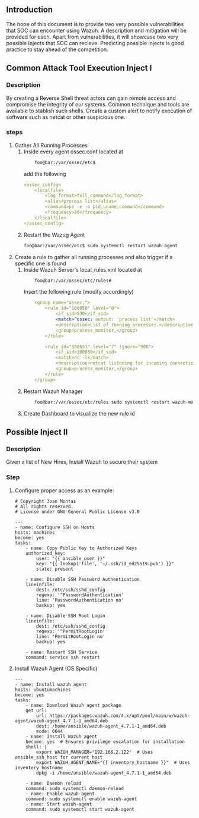 ## Introduction
The hope of this document is to provide two very possible vulnerabilities that SOC can encounter using Wazuh.
A description and mitigation will be provided for each.
Apart from vulnerabilities, it will showcase two very possible Injects that SOC can recieve.
Predicting possible injects is good practice to stay ahead of the competition.

## Common Attack Tool Execution Inject I

### Description
By creating a Reverse Shell threat actors can gain remote access and compromise the integrity of our systems.
Common technique and tools are available to stablish such shells.
Create a custom alert to notify execution of software such as netcat or other suspicious one.

### steps
1. Gather All Running Processes
    1. Inside every agent ossec.conf located at
        ```bash
            foo@bar:/var/ossec/etc$
        ```
        add the following
        ```yml
        <ossec_config>
            <localfile>
                <log_format>full_command</log_format>
                <alias>process list</alias>
                <command>ps -e -o pid,uname,command</command>
                <frequency>30</frequency>
            </localfile>
        </ossec_config>
        ```
    2. Restart the Wazug Agent
        ``` bash
        foo@bar:/var/ossec/etc$ sudo systemctl restart wazuh-agent
        ```
2. Create a rule to gather all running processes and also trigger if a specific one is found
    1. Inside Wazuh Server's local_rules.xml located at
        ```bash
            foo@bar:/var/ossec/etc/rules#
        ```
        Insert the following rule (modify accordingly)
        ```yml
            <group name="ossec,">
                <rule id="100050" level="0">
                    <if_sid>530</if_sid>
                    <match>^ossec: output: 'process list'</match>
                    <description>List of running processes.</description>
                    <group>process_monitor,</group>
                </rule>

                <rule id="100051" level="7" ignore="900">
                    <if_sid>100050</if_sid>
                    <match>nc -l</match>
                    <description>netcat listening for incoming connections.</description>
                    <group>process_monitor,</group>
                </rule>
            </group>
        ```
    2. Restart Wazuh Manager
        ```bash
            foo@bar:/var/ossec/etc/rules sudo systemctl restart wazuh-manager
        ```
    3. Create Dashboard to visualize the new rule id


## Possible Inject II

### Description
Given a list of New Hires, Install Wazuh to secure their system

### Step
1. Configure proper access as an example:
    ```ansible
    # Copyright Joan Montas
    # All rights reserved.
    # License under GNU General Public License v3.0

    ---
    - name: Configure SSH on Hosts
    hosts: machines
    become: yes
    tasks:
        - name: Copy Public Key to Authorized Keys
        authorized_key:
            user: "{{ ansible_user }}"
            key: "{{ lookup('file', '~/.ssh/id_ed25519.pub') }}"
            state: present

        - name: Disable SSH Password Authentication
        lineinfile:
            dest: /etc/ssh/sshd_config
            regexp: '^PasswordAuthentication'
            line: 'PasswordAuthentication no'
            backup: yes

        - name: Disable SSH Root Login
        lineinfile:
            dest: /etc/ssh/sshd_config
            regexp: '^PermitRootLogin'
            line: 'PermitRootLogin no'
            backup: yes
        
        - name: Restart SSH Service
        command: service ssh restart

    ```
2. Install Wazuh Agent (OS Specific)
    ```ansible
    ---
    - name: Install wazuh agent
    hosts: ubuntumachines
    become: yes
    tasks:
        - name: Download Wazuh agent package
        get_url:
            url: https://packages.wazuh.com/4.x/apt/pool/main/w/wazuh-agent/wazuh-agent_4.7.1-1_amd64.deb
            dest: /home/ansible/wazuh-agent_4.7.1-1_amd64.deb
            mode: 0644
        - name: Install Wazuh agent
        become: yes  # Ensures privilege escalation for installation
        shell: |
            export WAZUH_MANAGER="192.168.2.122"  # Uses ansible_ssh_host for current host
            export WAZUH_AGENT_NAME="{{ inventory_hostname }}"  # Uses inventory hostname
            dpkg -i /home/ansible/wazuh-agent_4.7.1-1_amd64.deb

        - name: Daemon reload 
        command: sudo systemctl daemon-reload
        - name: Enable wazuh-agent 
        command: sudo systemctl enable wazuh-agent
        - name: Start wazuh-agent 
        command: sudo systemctl start wazuh-agent
    ```

